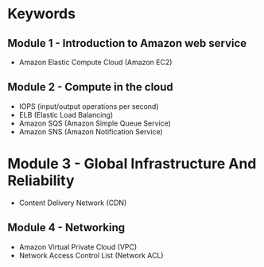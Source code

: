 # Keywords

## Module 1 - Introduction to Amazon web service

- Amazon Elastic Compute Cloud (Amazon EC2)

## Module 2 - Compute in the cloud

- IOPS (input/output operations per second)
- ELB (Elastic Load Balancing)
- Amazon SQS (Amazon Simple Queue Service)
- Amazon SNS (Amazon Notification Service)

# Module 3 - Global Infrastructure And Reliability

- Content Delivery Network (CDN)

## Module 4 - Networking

- Amazon Virtual Private Cloud (VPC)
- Network Access Control List (Network ACL)
